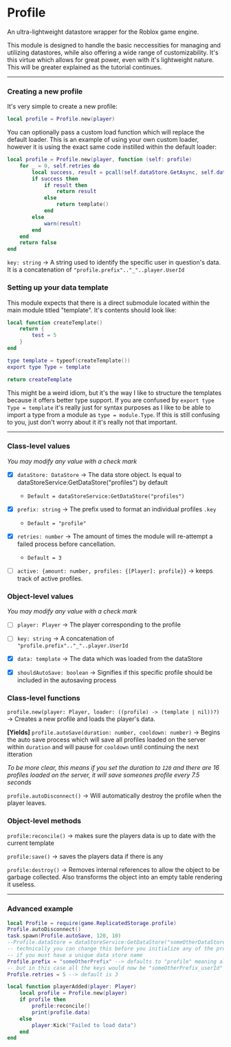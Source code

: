 # Profile
An ultra-lightweight datastore wrapper for the Roblox game engine.

This module is designed to handle the basic neccessities for managing and utilizing datastores, while also offering a wide range of customizability. It's this virtue which allows for great power, even with it's lightweight nature. This will be greater explained as the tutorial continues.

---
### Creating a new profile

It's very simple to create a new profile:

```lua
local profile = Profile.new(player)
```

You can optionally pass a custom load function which will replace the default loader. This is an example of using your own custom loader, however it is using the exact same code instilled within the default loader:

```lua
local profile = Profile.new(player, function (self: profile)
	for _ = 0, self.retries do
		local success, result = pcall(self.dataStore.GetAsync, self.dataStore, self.key)
		if success then
			if result then
				return result
			else
				return template()
			end
		else
			warn(result)
		end
	end
	return false
end
```

`key: string` -> A string used to identify the specific user in question's data. It is a concatenation of `"profile.prefix".."_"..player.UserId`

### Setting up your data template

This module expects that there is a direct submodule located within the main module titled "template". It's contents should look like:

```lua
local function createTemplate()
    return {
        test = 5
    }
end

type template = typeof(createTemplate())
export type Type = template

return createTemplate
```

This might be a weird idiom, but it's the way I like to structure the templates because it offers better type support. If you are confused by `export type Type = template` it's really just for syntax purposes as I like to be able to import a type from a module as `type = module.Type`. If this is still confusing to you, just don't worry about it it's really not that important.

---

### Class-level values
*You may modify any value with a check mark*

- [x] `dataStore: DataStore` -> The data store object. Is equal to dataStoreService:GetDataStore("profiles") by default
   - `Default = dataStoreService:GetDataStore("profiles")`

- [x] `prefix: string` -> The prefix used to format an individual profiles `.key`
   -  `Default = "profile"`

- [x] `retries: number` -> The amount of times the module will re-attempt a failed process before cancellation. 
   - `Default = 3`

- [ ] `active: {amount: number, profiles: {[Player]: profile}}` -> keeps track of active profiles.

### Object-level values
*You may modify any value with a check mark*

- [ ] `player: Player` -> The player corresponding to the profile

- [ ] `key: string` -> A concatenation of `"profile.prefix".."_"..player.UserId`

- [x] `data: template` -> The data which was loaded from the dataStore

- [x] `shouldAutoSave: boolean` -> Signifies if this specific profile should be included in the autosaving process

### Class-level functions

`profile.new(player: Player, loader: ((profile) -> (template | nil))?)` -> Creates a new profile and loads the player's data.

**[Yields]** `profile.autoSave(duration: number, cooldown: number)` -> Begins the auto save process which will save all profiles loaded on the server within `duration` and will pause for `cooldown` until continuing the next itteration

*To be more clear, this means if you set the duration to `120` and there are 16 profiles loaded on the server, it will save someones profile every 7.5 seconds*

`profile.autoDisconnect()` -> Will automatically destroy the profile when the player leaves.

### Object-level methods

`profile:reconcile()` -> makes sure the players data is up to date with the current template

`profile:save()` -> saves the players data if there is any

`profile:destroy()` -> Removes internal references to allow the object to be garbage collected. Also transforms the object into an empty table rendering it useless.

---

### Advanced example

```lua
local Profile = require(game.ReplicatedStorage.profile)
Profile.autoDisconnect()
task.spawn(Profile.autoSave, 120, 10)
--Profile.dataStore = dataStoreService:GetDataStore("someOtherDataStore")
-- technically you can change this before you initialize any of the profiles
-- if you must have a unique data store name
Profile.prefix = "someOtherPrefix" --> defaults to "profile" meaning all keys will be "profile_userId"
-- but in this case all the keys would now be "someOtherPrefix_userId"
Profile.retries = 5 --> default is 3

local function playerAdded(player: Player)
	local profile = Profile.new(player)
	if profile then
		profile:reconcile()
		print(profile.data)
	else
		player:Kick("Failed to load data")
	end
end
```
